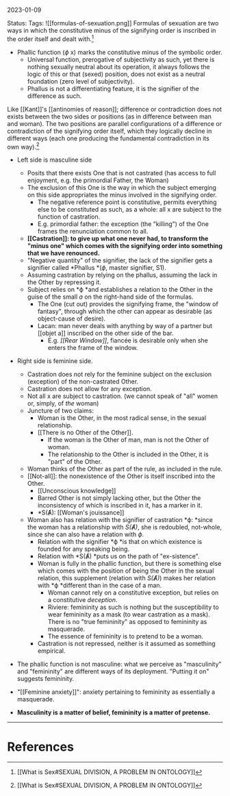 2023-01-09

Status: 
Tags: 
![[formulas-of-sexuation.png]]
Formulas of sexuation are two ways in which the constitutive minus of the signifying order is inscribed in the order itself and dealt with.[^1]
* Phallic function (*ϕ* x) marks the constitutive minus of the symbolic order.
	* Universal function, prerogative of subjectivity as such, yet there is nothing sexually neutral about its operation, it always follows the logic of this or that (sexed) position, does not exist as a neutral foundation (zero level of subjectivity).
	* Phallus is not a differentiating feature, it is the signifier of the difference as such.

Like [[Kant]]'s [[antinomies of reason]]; difference or contradiction does not exists between the two sides or positions (as in difference between man and woman). The two positions are parallel configurations of a difference or contradiction of the signifying order itself, which they logically decline in different ways (each one producing the fundamental contradiction in its own way).[^1]

* Left side is masculine side
    * Posits that there exists One that is not castrated (has access to full enjoyment, e.g. the primordial Father, the Woman)
    * The exclusion of this One is the way in which the subject emerging on this side appropriates the minus involved in the signifying order.
        * The negative reference point is constitutive, permits everything else to be constituted as such, as a whole: all x are subject to the function of castration.
        * E.g. primordial father: the exception (the "killing") of the One frames the renunciation common to all.
    * **[[Castration]]: to give up what one never had, to transform the "minus one" which comes with the signifying order into something that we have renounced.**
	 * "Negative quantity" of the signifier, the lack of the signifier gets a signifier called *Phallus *(*ϕ*, master signifier, S1).
	 * Assuming castration by relying on the phallus, assuming the lack in the Other by repressing it.
    * Subject relies on *ϕ *and establishes a relation to the Other in the guise of the small *a* on the right-hand side of the formulas.
        * The One (cut out) provides the signifying frame, the "window of fantasy", through which the other can appear as desirable (as object-cause of desire).
        * Lacan: man never deals with anything by way of a partner but [[objet a]] inscribed on the other side of the bar.
            * E.g. *[[Rear Window]]*, fiancée is desirable only when she enters the frame of the window.
* Right side is feminine side.
    * Castration does not rely for the feminine subject on the exclusion (exception) of the non-castrated Other.
    * Castration does not allow for any exception.
    * Not all x are subject to castration. (we cannot speak of "all" women or, simply, of *the* woman)
    * Juncture of two claims:
        * Woman is the Other, in the most radical sense, in the sexual relationship.
        * [[There is no Other of the Other]].
            * If the woman is the Other of man, man is not the Other of woman.
            * The relationship to the Other is included in the Other, it is "part" of the Other.
    * Woman thinks of the Other as part of the rule, as included in the rule.
    * [[Not-all]]: the nonexistence of the Other is itself inscribed into the Other.
        * [[Unconscious knowledge]]
        * Barred Other is not simply lacking other, but the Other the inconsistency of which is inscribed in it, has a marker in it.
        * *S(Ⱥ): [[Woman's jouissance]]
    * Woman also has relation with the signifier of castration *ϕ: *since the woman has a relationship with *S(Ⱥ)*, she is redoubled, not-whole, since she can also have a relation with *ϕ.*
        * Relation with the signifier *ϕ *is that on which existence is founded for any speaking being.
        * Relation with *S(Ⱥ) *puts us on the path of "ex-sistence".
        * Woman is fully in the phallic function, but there is something else which comes with the position of being the Other in the sexual relation, this supplement (relation with *S(Ⱥ)*) makes her relation with *ϕ *different than in the case of a man.
            * Woman cannot rely on a constitutive exception, but relies on a constitutive *deception*.
            * Riviere: femininity as such is nothing but the susceptibility to wear femininity as a mask (to wear castration as a mask). There is no "true femininity" as opposed to femininity as masquerade.
            * The essence of femininity is to pretend to be a woman.
        * Castration is not repressed, neither is it assumed as something empirical.

* The phallic function is not masculine: what we perceive as "masculinity" and "femininity" are different ways of its deployment. "Putting it on" suggests femininity.

* "[[Feminine anxiety]]": anxiety pertaining to femininity as essentially a masquerade.
* **Masculinity is a matter of belief, femininity is a matter of pretense.**

---
# References

[^1]: [[What is Sex#SEXUAL DIVISION, A PROBLEM IN ONTOLOGY]]